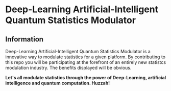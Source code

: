 # Deep-Learning Artificial-Intelligent Quantum Statistics Modulator

## Information

Deep-Learning Artificial-Intelligent Quantum Statistics Modulator is a innovative way to modulate statistics for a given platform. By contributing to this repo you will be participating at the forefront of an entirely new statistcs modulation industry. The benefits displayed will be obvious.

**Let's all modulate statistics through the power of Deep-Learning, artificial intelligence and quantum computation. Huzzah!**